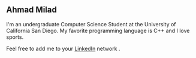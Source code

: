 ## Ahmad Milad


I'm an undergraduate Computer Science Student at the University of California San Diego. My favorite programming language is C++ and I love sports. 

Feel free to add me to your [LinkedIn](https://www.linkedin.com/in/ahmad-milad-b51939183/) network .


